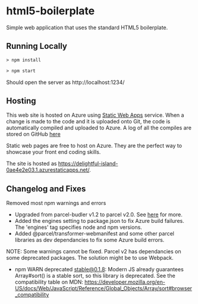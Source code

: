 # html5-boilerplate

Simple web application that uses the standard HTML5 boilerplate.


## Running Locally

```html
> npm install

> npm start

```

Should open the server as http://localhost:1234/


## Hosting

This web site is hosted on Azure using [Static Web Apps](https://azure.microsoft.com/en-us/services/app-service/static/) service. When a change is made to the code and it is uploaded onto Git, the code is automatically compiled and uploaded to Azure. A log of all 
the compiles are stored on GitHub [here](https://github.com/liam-grossmann/html5-boilerplate/actions?query=workflow%3A%22Azure%20Static%20Web%20Apps%20CI%2FCD%22%20branch%3Amain)

Static web pages are free to host on Azure. They are the perfect way to showcase your front end coding skills.

The site is hosted as https://delightful-island-0ae4e2e03.1.azurestaticapps.net/.


## Changelog and Fixes

Removed most npm warnings and errors
* Upgraded from parcel-budler v1.2 to parcel v2.0. See [here](https://parceljs.org/getting-started/migration/) for more.
* Added the engines setting to package.json to fix Azure build failures. The 'engines' tag specifies node and npm versions.
* Added @parcel/transformer-webmanifest and some other parcel libraries as dev dependancies to fix some Azure build errors.


NOTE:
Some warnings cannot be fixed. Parcel v2 has dependancies on some deprecated packages. The solution might be to use Webpack.
* npm WARN deprecated stable@0.1.8: Modern JS already guarantees Array#sort() is a stable sort, so this library is deprecated. See the compatibility table on MDN: https://developer.mozilla.org/en-US/docs/Web/JavaScript/Reference/Global_Objects/Array/sort#browser_compatibility

